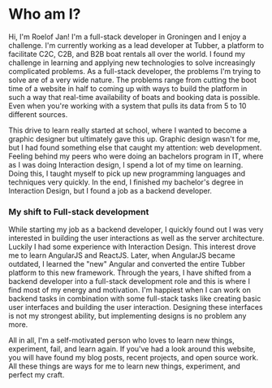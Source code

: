 # Who am I?

Hi, I'm Roelof Jan! I'm a full-stack developer in Groningen and I enjoy a challenge. I'm currently working as a lead developer at Tubber, a platform to facilitate C2C, C2B, and B2B boat rentals all over the world. I found my challenge in learning and applying new technologies to solve increasingly complicated problems. As a full-stack developer, the problems I'm trying to solve are of a very wide nature. The problems range from cutting the boot time of a website in half to coming up with ways to build the platform in such a way that real-time availability of boats and booking data is possible. Even when you're working with a system that pulls its data from 5 to 10 different sources.

This drive to learn really started at school, where I wanted to become a graphic designer but ultimately gave this up. Graphic design wasn't for me, but I had found something else that caught my attention: web development. Feeling behind my peers who were doing an bachelors program in IT, where as I was doing Interaction design, I spend a lot of my time on learning. Doing this, I taught myself to pick up new programming languages and techniques very quickly. In the end, I finished my bachelor's degree in Interaction Design, but I found a job as a backend developer.

### My shift to Full-stack development
While starting my job as a backend developer, I quickly found out I was very interested in building the user interactions as well as the server architecture. Luckily I had some experience with Interaction Design. This interest drove me to learn AngularJS and ReactJS. Later, when AngularJS became outdated, I learned the "new" Angular and converted the entire Tubber platform to this new framework. Through the years, I have shifted from a backend developer into a full-stack development role and this is where I find most of my energy and motivation. I'm happiest when I can work on backend tasks in combination with some full-stack tasks like creating basic user interfaces and building the user interaction. Designing these interfaces is not my strongest ability, but implementing designs is no problem any more.

All in all, I'm a self-motivated person who loves to learn new things, experiment, fail, and learn again. If you've had a look around this website, you will have found my blog posts, recent projects, and open source work. All these things are ways for me to learn new things, experiment, and perfect my craft.
